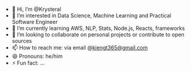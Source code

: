 - 👋 Hi, I’m @Krysteral
- 👀 I’m interested in Data Science, Machine Learning and Practical Software Engineer
- 🌱 I’m currently learning AWS, NLP, Stats, Node.js, Reacts, frameworks
- 💞️ I’m looking to collaborate on personal projects or contribute to open sources
- 📫 How to reach me: via email @kiengt365@gmail.com
- 😄 Pronouns: he/him
- ⚡ Fun fact: ...

<!---
Krysteral/Krysteral is a ✨ special ✨ repository because its `README.md` (this file) appears on your GitHub profile.
You can click the Preview link to take a look at your changes.
--->
